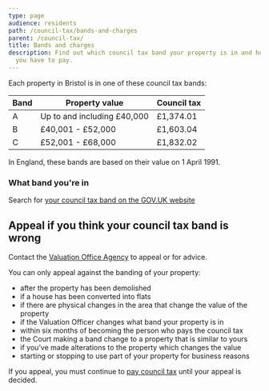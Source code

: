 ```yaml
---
type: page
audience: residents
path: /council-tax/bands-and-charges
parent: /council-tax/
title: Bands and charges
description: Find out which council tax band your property is in and how much
  you have to pay.
---
```


Each property in Bristol is in one of these council tax bands:

| Band | Property value              | Council tax |
| ---- | --------------------------- | ----------- |
| A    | Up to and including £40,000 | £1,374.01   |
| B    | £40,001 - £52,000           | £1,603.04   |
| C    | £52,001 - £68,000           | £1,832.02   |

In England, these bands are based on their value on 1 April 1991.

### What band you're in

Search for [your council tax band on the GOV.UK website](http://www.voa.gov.uk/cti/InitS.asp?lcn=0)

## Appeal if you think your council tax band is wrong

Contact the [Valuation Office Agency](https://www.gov.uk/government/organisations/valuation-office-agency) to appeal or for advice.

You can only appeal against the banding of your property:

- after the property has been demolished
- if a house has been converted into flats
- if there are physical changes in the area that change the value of the property
- if the Valuation Officer changes what band your property is in
- within six months of becoming the person who pays the council tax
- the Court making a band change to a property that is similar to yours
- if you’ve made alterations to the property which changes the value
- starting or stopping to use part of your property for business reasons

If you appeal, you must continue to [pay council tax](/c/portal/layout?p_l_id=20782) until your appeal is decided.
